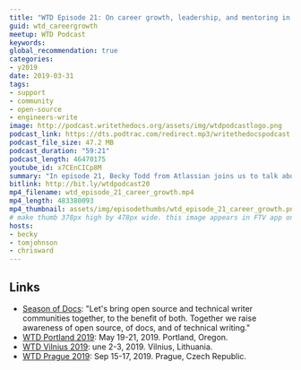 ```yaml
---
title: "WTD Episode 21: On career growth, leadership, and mentoring in Tech Writing "
guid: wtd_careergrowth
meetup: WTD Podcast
keywords:
global_recommendation: true
categories:
- y2019
date: 2019-03-31
tags:
- support
- community
- open-source
- engineers-write
image: http://podcast.writethedocs.org/assets/img/wtdpodcastlogo.png
podcast_link: https://dts.podtrac.com/redirect.mp3/writethedocspodcast.org/wtd_episode_21_career_growth.mp3
podcast_file_size: 47.2 MB
podcast_duration: "59:21"
podcast_length: 46470175
youtube_id: x7CEnCICp8M
summary: "In episode 21, Becky Todd from Atlassian joins us to talk about career growth, leadership, and mentoring. How do you move up to the next level at your company? Does upleveling require a management track, or there other ways to increase your leadership and influence? We also chat about mistakes we've made, what we've learned, ways to increase our influence and visibility both inside and outside corporate walls, why we sometimes back away from persuasion efforts, the balance between autonomy and micromanagement, mentoring strategies and opportunities, and other career-related topics within technical communication. We also look at the <a href='https://developers.google.com/season-of-docs/'>Season of Docs</a> as an opportunity for getting involved in open source projects."
bitlink: http://bit.ly/wtdpodcast20
mp4_filename: wtd_episode_21_career_growth.mp4
mp4_length: 483380093
mp4_thumbnail: assets/img/episodethumbs/wtd_episode_21_career_growth.png
# make thumb 378px high by 478px wide. this image appears in FTV app only
hosts:
- becky
- tomjohnson
- chrisward
---
```


## Links

* [Season of Docs](https://developers.google.com/season-of-docs/): "Let's bring open source and technical writer communities together, to the benefit of both. Together we raise awareness of open source, of docs, and of technical writing."
* [WTD Portland 2019](http://www.writethedocs.org/conf/portland/2019/): May 19-21, 2019. Portland, Oregon.
* [WTD Vilnius 2019](http://www.writethedocs.org/conf/vilnius/2019/): une 2-3, 2019. Vilnius, Lithuania.
* [WTD Prague 2019](http://www.writethedocs.org/conf/prague/2019/): Sep 15-17, 2019. Prague, Czech Republic.
